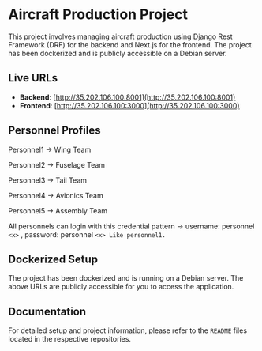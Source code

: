 # Aircraft Production Project

This project involves managing aircraft production using Django Rest Framework (DRF) for the backend and Next.js for the frontend. The project has been dockerized and is publicly accessible on a Debian server.

## Live URLs

- **Backend**: [http://35.202.106.100:8001](http://35.202.106.100:8001)
- **Frontend**: [http://35.202.106.100:3000](http://35.202.106.100:3000)

## Personnel Profiles

Personnel1 -> Wing Team

Personnel2 -> Fuselage Team

Personnel3 -> Tail Team

Personnel4 -> Avionics Team

Personnel5 -> Assembly Team

All personnels can login with this credential pattern -> username: personnel `<x>` , password: personnel `<x> Like personnel1.`

## Dockerized Setup

The project has been dockerized and is running on a Debian server. The above URLs are publicly accessible for you to access the application.

## Documentation

For detailed setup and project information, please refer to the `README` files located in the respective repositories.
